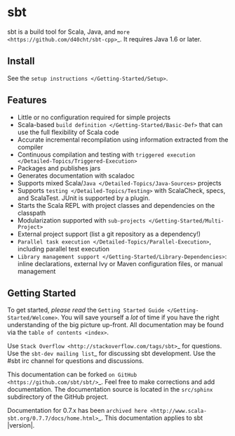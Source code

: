 sbt
===

sbt is a build tool for Scala, Java, and
`more <https://github.com/d40cht/sbt-cpp>`\_. It requires Java 1.6 or
later.

Install
-------

See the `setup instructions </Getting-Started/Setup>`.

Features
--------

-   Little or no configuration required for simple projects
-   Scala-based `build definition </Getting-Started/Basic-Def>` that can
    use the full flexibility of Scala code
-   Accurate incremental recompilation using information extracted from
    the compiler
-   Continuous compilation and testing with
    `triggered execution </Detailed-Topics/Triggered-Execution>`
-   Packages and publishes jars
-   Generates documentation with scaladoc
-   Supports mixed Scala/`Java </Detailed-Topics/Java-Sources>` projects
-   Supports `testing </Detailed-Topics/Testing>` with ScalaCheck,
    specs, and ScalaTest. JUnit is supported by a plugin.
-   Starts the Scala REPL with project classes and dependencies on the
    classpath
-   Modularization supported with
    `sub-projects </Getting-Started/Multi-Project>`
-   External project support (list a git repository as a dependency!)
-   `Parallel task execution </Detailed-Topics/Parallel-Execution>`,
    including parallel test execution
-   `Library management support </Getting-Started/Library-Dependencies>`:
    inline declarations, external Ivy or Maven configuration files, or
    manual management

Getting Started
---------------

To get started, *please read* the
`Getting Started Guide </Getting-Started/Welcome>`. You will save
yourself a *lot* of time if you have the right understanding of the big
picture up-front. All documentation may be found via the
`table of contents <index>`.

Use `Stack Overflow <http://stackoverflow.com/tags/sbt>`\_ for
questions. Use the `sbt-dev mailing list`\_ for discussing sbt
development. Use the \#sbt irc channel for questions and discussions.

This documentation can be forked
`on GitHub <https://github.com/sbt/sbt/>`\_. Feel free to make
corrections and add documentation. The documentation source is located
in the `src/sphinx` subdirectory of the GitHub project.

Documentation for 0.7.x has been
`archived here <http://www.scala-sbt.org/0.7.7/docs/home.html>`\_. This
documentation applies to sbt |version|.
